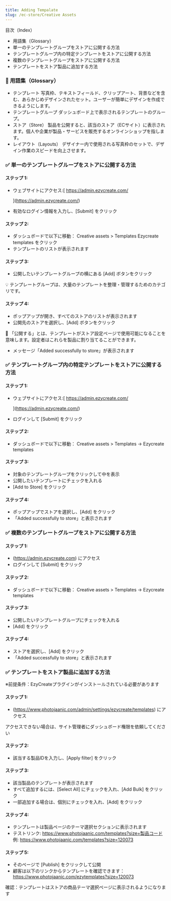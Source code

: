 ```yaml
---
title: Adding Tempalate
slug: /ec-store/Creative Assets
---
```

目次（Index）

* 用語集（Glossary）
* 単一のテンプレートグループをストアに公開する方法
* テンプレートグループ内の特定テンプレートをストアに公開する方法
* 複数のテンプレートグループをストアに公開する方法
* テンプレートをストア製品に追加する方法

### 📖 用語集（Glossary）

* テンプレート
   写真枠、テキストフィールド、クリップアート、背景などを含む、あらかじめデザインされたセット。ユーザーが簡単にデザインを作成できるようにします。
* テンプレートグループ
   ダッシュボード上で表示されるテンプレートのグループ。
* ストア（Store）
   製品を公開すると、該当のストア（ECサイト）に表示されます。個人や企業が製品・サービスを販売するオンラインショップを指します。
* レイアウト（Layouts）
   デザイナー内で使用される写真枠のセットで、デザイン作業のスピードを向上させます。

### ✅ 単一のテンプレートグループをストアに公開する方法

#### ステップ 1:

* ウェブサイトにアクセス:[ https://admin.ezycreate.com/

  ](https://admin.ezycreate.com/)
* 有効なログイン情報を入力し、\[Submit] をクリック

#### ステップ 2:

* ダッシュボードで以下に移動：
   Creative assets > Templates
   Ezycreate templates をクリック
* テンプレートのリストが表示されます

#### ステップ 3:

* 公開したいテンプレートグループの横にある \[Add] ボタンをクリック

💡 テンプレートグループは、大量のテンプレートを整理・管理するためのカテゴリです。

#### ステップ 4:

* ポップアップが開き、すべてのストアのリストが表示されます
* 公開先のストアを選択し、\[Add] ボタンをクリック

📝 「公開する」とは、テンプレートがストア設定ページで使用可能になることを意味します。設定者はこれらを製品に割り当てることができます。

* メッセージ「Added successfully to store」が表示されます

### ✅ テンプレートグループ内の特定テンプレートをストアに公開する方法

#### ステップ 1:

* ウェブサイトにアクセス:[ https://admin.ezycreate.com/

  ](https://admin.ezycreate.com/)
* ログインして \[Submit] をクリック

#### ステップ 2:

* ダッシュボードで以下に移動：
   Creative assets > Templates → Ezycreate templates

#### ステップ 3:

* 対象のテンプレートグループをクリックして中を表示
* 公開したいテンプレートにチェックを入れる
* \[Add to Store] をクリック

#### ステップ 4:

* ポップアップでストアを選択し、\[Add] をクリック
* 「Added successfully to store」と表示されます

### ✅ 複数のテンプレートグループをストアに公開する方法

#### ステップ 1:

* (https://admin.ezycreate.com) にアクセス
* ログインして \[Submit] をクリック

#### ステップ 2:

* ダッシュボードで以下に移動：
   Creative assets > Templates → Ezycreate templates

#### ステップ 3:

* 公開したいテンプレートグループにチェックを入れる
* \[Add] をクリック

#### ステップ 4:

* ストアを選択し、\[Add] をクリック
* 「Added successfully to store」と表示されます

### ✅ テンプレートをストア製品に追加する方法

※前提条件：EzyCreateプラグインがインストールされている必要があります

#### ステップ 1:

* (https://www.photojaanic.com/admin/settings/ezycreate/templates) にアクセス

アクセスできない場合は、サイト管理者にダッシュボード権限を依頼してください

#### ステップ 2:

* 該当する製品IDを入力し、\[Apply filter] をクリック

#### ステップ 3:

* 該当製品のテンプレートが表示されます
* すべて追加するには、\[Select All] にチェックを入れ、\[Add Bulk] をクリック
* 一部追加する場合は、個別にチェックを入れ、\[Add] をクリック

#### ステップ 4:

* テンプレートは製品ページのテーマ選択セクションに表示されます
* テストリンク: https://www.photojaanic.com/templates?size=製品コード
   例: https://www.photojaanic.com/templates?size=120073

#### ステップ 5:

* そのページで \[Publish] をクリックして公開
* 顧客は以下のリンクからテンプレートを確認できます：
   https://www.photojaanic.com/ezytemplates?size=120073

確認：テンプレートはストアの商品テーマ選択ページに表示されるようになります

